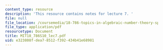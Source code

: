 ```yaml
---
content_type: resource
description: 'This resource contains notes for lecture 7. '
file: null
file_location: /coursemedia/18-786-topics-in-algebraic-number-theory-spring-2010/e323808fdea78512f392434b41e68981_MIT18_786S10_lec7.pdf
file_type: application/pdf
resourcetype: Document
title: MIT18_786S10_lec7.pdf
uid: e323808f-dea7-8512-f392-434b41e68981
---
```

